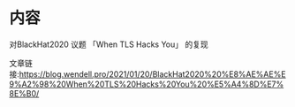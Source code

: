 # 内容
对BlackHat2020 议题 「When TLS Hacks You」 的复现

文章链接:https://blog.wendell.pro/2021/01/20/BlackHat2020%20%E8%AE%AE%E9%A2%98%20When%20TLS%20Hacks%20You%20%E5%A4%8D%E7%8E%B0/